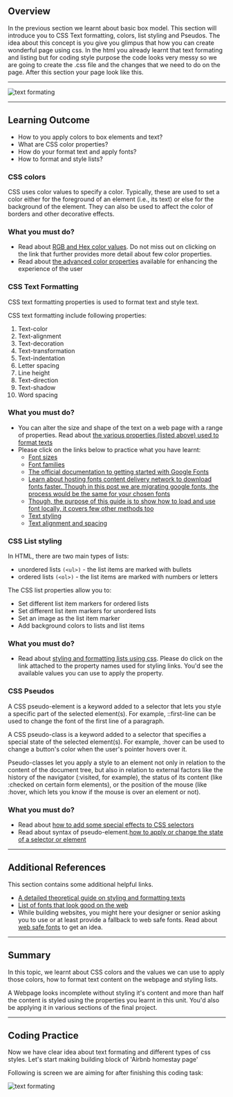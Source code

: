 ## Overview

In the previous section we learnt about basic box model. This section will introduce you to CSS Text formatting, colors, list styling and Pseudos. The idea about this concept is you give you glimpus that how you can create wonderful page using css. In the html you already learnt that text formating and listing but for coding style purpose the code looks very messy so we are going to create the .css file and the changes that we need to do on the page. After this section your page look like this.

---

![text formating](https://raw.githubusercontent.com/greyatom-school/the-minerva-project/master/FEWD/sprint_1/2.Basics_of_CSS/images/text_formating.png)

---

## Learning Outcome

- How to you apply colors to box elements and text?
- What are CSS color properties?
- How do your format text and apply fonts?
- How to format and style lists?

### CSS colors

CSS uses color values to specify a color. Typically, these are used to set a color either for the foreground of an element (i.e., its text) or else for the background of the element. They can also be used to affect the color of borders and other decorative effects.

### What you must do?

- Read about [RGB and Hex color values](https://www.htmldog.com/guides/css/beginner/colors/). Do not miss out on clicking on the link that further provides more detail about few color properties.
- Read about [the advanced color properties](https://www.htmldog.com/guides/css/advanced/colors/) available for enhancing the experience of the user

### CSS Text Formatting

CSS text formatting properties is used to format text and style text.

CSS text formatting include following properties:

1. Text-color
2. Text-alignment
3. Text-decoration
4. Text-transformation
5. Text-indentation
6. Letter spacing
7. Line height
8. Text-direction
9. Text-shadow
10. Word spacing

### What you must do?

- You can alter the size and shape of the text on a web page with a range of properties. Read about [the various properties (listed above) used to format texts](https://www.htmldog.com/guides/css/beginner/text/)
- Please click on the links below to practice what you have learnt:
  - [Font sizes](https://www.htmldog.com/examples/fontsizes/)
  - [Font families](https://www.htmldog.com/examples/fontfamilies/)
  - [The official documentation to getting started with Google Fonts](https://developers.google.com/fonts/docs/getting_started)
  - [Learn about hosting fonts content delivery network to download fonts faster. Though in this post we are migrating google fonts, the process would be the same for your chosen fonts](https://www.keycdn.com/blog/google-fonts-cdn)
  - [Though, the purpose of this guide is to show how to load and use font locally, it covers few other methods too](https://www.pagecloud.com/blog/how-to-add-custom-fonts-to-any-website)
  - [Text styling](https://www.htmldog.com/examples/case/)
  - [Text alignment and spacing](https://www.htmldog.com/examples/textalign/)

### CSS List styling

In HTML, there are two main types of lists:

- unordered lists `(<ul>)` - the list items are marked with bullets
- ordered lists `(<ol>)` - the list items are marked with numbers or letters

The CSS list properties allow you to:

- Set different list item markers for ordered lists
- Set different list item markers for unordered lists
- Set an image as the list item marker
- Add background colors to lists and list items

### What you must do?

- Read about [styling and formatting lists using css](https://www.quackit.com/css/tutorial/css_lists.cfm). Please do click on the link attached to the property names used for styling links. You'd see the available values you can use to apply the property.

### CSS Pseudos

A CSS pseudo-element is a keyword added to a selector that lets you style a specific part of the selected element(s). For example, ::first-line can be used to change the font of the first line of a paragraph.

A CSS pseudo-class is a keyword added to a selector that specifies a special state of the selected element(s). For example, :hover can be used to change a button's color when the user's pointer hovers over it.

Pseudo-classes let you apply a style to an element not only in relation to the content of the document tree, but also in relation to external factors like the history of the navigator (:visited, for example), the status of its content (like :checked on certain form elements), or the position of the mouse (like :hover, which lets you know if the mouse is over an element or not).

### What you must do?

- Read about [how to add some special effects to CSS selectors](https://www.tutorialspoint.com/css/css_pseudo_elements.htm)
- Read about syntax of pseudo-element.[how to apply or change the state of a selector or element](https://www.tutorialspoint.com/css/css_pseudo_classes.htm)

---

## Additional References

This section contains some additional helpful links.

- [A detailed theoretical guide on styling and formatting texts ](https://developer.mozilla.org/en-US/docs/Learn/CSS/Styling_text/Fundamentals)
- [List of fonts that look good on the web](https://www.cssfontstack.com/Web-Fonts)
- While building websites, you might here your designer or senior asking you to use or at least provide a fallback to web safe fonts. Read about [web safe fonts](https://www.coffeecup.com/help/articles/what-is-a-web-safe-font/) to get an idea.

---
## Summary

In this topic, we learnt about CSS colors and the values we can use to apply those colors, how to format text content on the webpage and styling lists.

A Webpage looks incomplete without styling it's content and more than half the content is styled using the properties you learnt in this unit. You'd also be applying it in various sections of the final project.

---

## Coding Practice

Now we have clear idea about text formating and different types of css styles. Let's start making building block of 'Airbnb homestay page'

Following is screen we are aiming for after finishing this coding task:

![text formating](https://raw.githubusercontent.com/greyatom-school/the-minerva-project/master/FEWD/sprint_1/2.Basics_of_CSS/images/text_formating.png)
